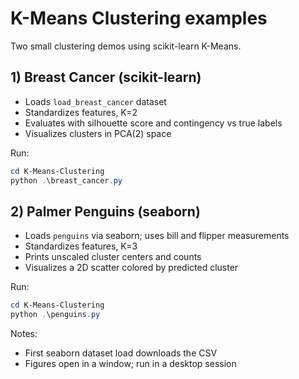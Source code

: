 # K-Means Clustering examples

Two small clustering demos using scikit-learn K-Means.

## 1) Breast Cancer (scikit-learn)
- Loads `load_breast_cancer` dataset
- Standardizes features, K=2
- Evaluates with silhouette score and contingency vs true labels
- Visualizes clusters in PCA(2) space

Run:
```powershell
cd K-Means-Clustering
python .\breast_cancer.py
```

## 2) Palmer Penguins (seaborn)
- Loads `penguins` via seaborn; uses bill and flipper measurements
- Standardizes features, K=3
- Prints unscaled cluster centers and counts
- Visualizes a 2D scatter colored by predicted cluster

Run:
```powershell
cd K-Means-Clustering
python .\penguins.py
```

Notes:
- First seaborn dataset load downloads the CSV
- Figures open in a window; run in a desktop session
